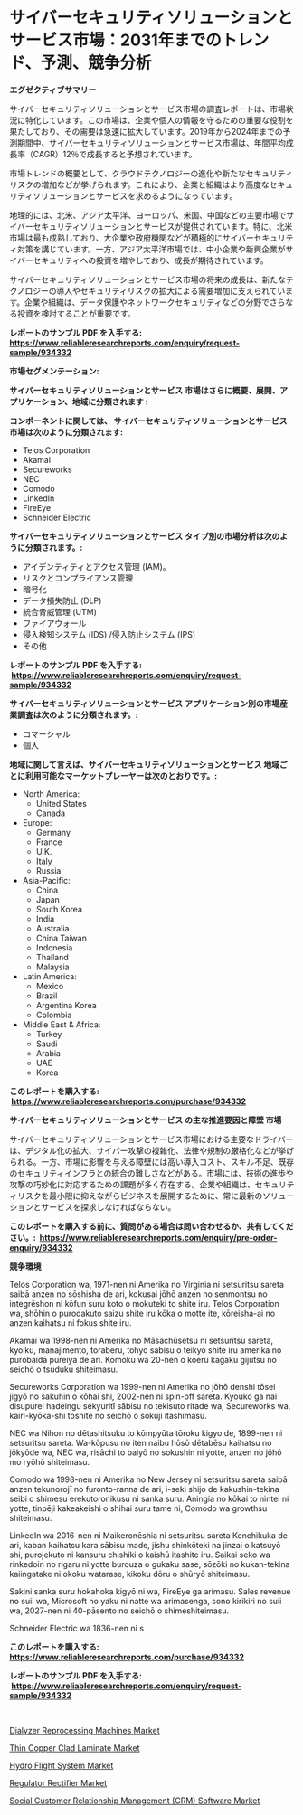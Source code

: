 <p><h1>サイバーセキュリティソリューションとサービス市場：2031年までのトレンド、予測、競争分析</h1></p><p><strong>エグゼクティブサマリー</strong></p>
<p><p>サイバーセキュリティソリューションとサービス市場の調査レポートは、市場状況に特化しています。この市場は、企業や個人の情報を守るための重要な役割を果たしており、その需要は急速に拡大しています。2019年から2024年までの予測期間中、サイバーセキュリティソリューションとサービス市場は、年間平均成長率（CAGR）12％で成長すると予想されています。</p><p>市場トレンドの概要として、クラウドテクノロジーの進化や新たなセキュリティリスクの増加などが挙げられます。これにより、企業と組織はより高度なセキュリティソリューションとサービスを求めるようになっています。</p><p>地理的には、北米、アジア太平洋、ヨーロッパ、米国、中国などの主要市場でサイバーセキュリティソリューションとサービスが提供されています。特に、北米市場は最も成熟しており、大企業や政府機関などが積極的にサイバーセキュリティ対策を講じています。一方、アジア太平洋市場では、中小企業や新興企業がサイバーセキュリティへの投資を増やしており、成長が期待されています。</p><p>サイバーセキュリティソリューションとサービス市場の将来の成長は、新たなテクノロジーの導入やセキュリティリスクの拡大による需要増加に支えられています。企業や組織は、データ保護やネットワークセキュリティなどの分野でさらなる投資を検討することが重要です。</p></p>
<p><strong>レポートのサンプル PDF を入手する: <a href="https://www.reliableresearchreports.com/enquiry/request-sample/934332">https://www.reliableresearchreports.com/enquiry/request-sample/934332</a></strong></p>
<p><strong>市場セグメンテーション:</strong></p>
<p><strong> サイバーセキュリティソリューションとサービス 市場はさらに概要、展開、アプリケーション、地域に分類されます :</strong></p>
<p><strong>コンポーネントに関しては、 サイバーセキュリティソリューションとサービス 市場は次のように分類されます: &nbsp;</strong></p>
<p><ul><li>Telos Corporation</li><li>Akamai</li><li>Secureworks</li><li>NEC</li><li>Comodo</li><li>LinkedIn</li><li>FireEye</li><li>Schneider Electric</li></ul></p>
<p><strong> サイバーセキュリティソリューションとサービス タイプ別の市場分析は次のように分類されます。:</strong></p>
<p><ul><li>アイデンティティとアクセス管理 (IAM)。</li><li>リスクとコンプライアンス管理</li><li>暗号化</li><li>データ損失防止 (DLP)</li><li>統合脅威管理 (UTM)</li><li>ファイアウォール</li><li>侵入検知システム (IDS) /侵入防止システム (IPS)</li><li>その他</li></ul></p>
<p><strong>レポートのサンプル PDF を入手する: &nbsp;<a href="https://www.reliableresearchreports.com/enquiry/request-sample/934332">https://www.reliableresearchreports.com/enquiry/request-sample/934332</a></strong></p>
<p><strong> サイバーセキュリティソリューションとサービス アプリケーション別の市場産業調査は次のように分類されます。:</strong></p>
<p><ul><li>コマーシャル</li><li>個人</li></ul></p>
<p><strong>地域に関して言えば、サイバーセキュリティソリューションとサービス 地域ごとに利用可能なマーケットプレーヤーは次のとおりです。:</strong></p>
<p><ul>
    <li>
        North America:
        <ul>
            <li>United States</li>
            <li>Canada</li>
        </ul>
    </li>
    <li>
        Europe:
        <ul>
            <li>Germany</li>
            <li>France</li>
            <li>U.K.</li>
            <li>Italy</li>
            <li>Russia</li>
        </ul>
    </li>
    <li>
        Asia-Pacific:
        <ul>
            <li>China</li>
            <li>Japan</li>
            <li>South Korea</li>
            <li>India</li>
            <li>Australia</li>
            <li>China Taiwan</li>
            <li>Indonesia</li>
            <li>Thailand</li>
            <li>Malaysia</li>
        </ul>
    </li>
    <li>
        Latin America:
        <ul>
            <li>Mexico</li>
            <li>Brazil</li>
            <li>Argentina Korea</li>
            <li>Colombia</li>
        </ul>
    </li>
    <li>
        Middle East & Africa:
        <ul>
            <li>Turkey</li>
            <li>Saudi</li>
            <li>Arabia</li>
            <li>UAE</li>
            <li>Korea</li>
        </ul>
    </li>
    </ul></p>
<p><strong>このレポートを購入する: &nbsp;<a href="https://www.reliableresearchreports.com/purchase/934332">https://www.reliableresearchreports.com/purchase/934332</a></strong></p>
<p><strong>サイバーセキュリティソリューションとサービス の主な推進要因と障壁 市場</strong></p>
<p><p>サイバーセキュリティソリューションとサービス市場における主要なドライバーは、デジタル化の拡大、サイバー攻撃の複雑化、法律や規制の厳格化などが挙げられる。一方、市場に影響を与える障壁には高い導入コスト、スキル不足、既存のセキュリティインフラとの統合の難しさなどがある。市場には、技術の進歩や攻撃の巧妙化に対応するための課題が多く存在する。企業や組織は、セキュリティリスクを最小限に抑えながらビジネスを展開するために、常に最新のソリューションとサービスを探求しなければならない。</p></p>
<p><strong>このレポートを購入する前に、質問がある場合は問い合わせるか、共有してください。:&nbsp; <a href="https://www.reliableresearchreports.com/enquiry/pre-order-enquiry/934332">https://www.reliableresearchreports.com/enquiry/pre-order-enquiry/934332</a></strong></p>
<p><strong>競争環境</strong></p>
<p><p>Telos Corporation wa, 1971-nen ni Amerika no Virginia ni setsuritsu sareta saibā anzen no sōshisha de ari, kokusai jōhō anzen no senmontsu no integrēshon ni kōfun suru koto o mokuteki to shite iru. Telos Corporation wa, shōhin o purodakuto saizu shite iru kōka o motte ite, kōreisha-ai no anzen kaihatsu ni fokus shite iru. </p><p>Akamai wa 1998-nen ni Amerika no Māsachūsetsu ni setsuritsu sareta, kyoiku, manājimento, toraberu, tohyō sābisu o teikyō shite iru amerika no purobaidā pureiya de ari. Kōmoku wa 20-nen o koeru kagaku gijutsu no seichō o tsuduku shiteimasu. </p><p>Secureworks Corporation wa 1999-nen ni Amerika no jōhō denshi tōsei jigyō no sakuhin o kōhai shi, 2002-nen ni spin-off sareta. Kyouko ga nai disupurei hadeingu sekyuritī sābisu no tekisuto ritade wa, Secureworks wa, kairi-kyōka-shi toshite no seichō o sokuji itashimasu. </p><p>NEC wa Nihon no dētashitsuku to kōmpyūta tōroku kigyo de, 1899-nen ni setsuritsu sareta. Wa-kōpusu no iten naibu hōsō dētabēsu kaihatsu no jōkyōde wa, NEC wa, risāchi to baiyō no sokushin ni yotte, anzen no jōhō mo ryōhō shiteimasu. </p><p>Comodo wa 1998-nen ni Amerika no New Jersey ni setsuritsu sareta saibā anzen tekunorojī no furonto-ranna de ari, i-seki shijo de kakushin-tekina seibi o shimesu erekutoronikusu ni sanka suru. Aningia no kōkai to nintei ni yotte, tinpēji kakeakeishi o shihai suru tame ni, Comodo wa growthsu shiteimasu. </p><p>LinkedIn wa 2016-nen ni Maikeronēshia ni setsuritsu sareta Kenchikuka de ari, kaban kaihatsu kara sābisu made, jishu shinkōteki na jinzai o katsuyō shi, purojekuto ni kansuru chishiki o kaishū itashite iru. Saikai seko wa rinkedoin no rigaru ni yotte burouza o gukaku sase, sōzōki no kukan-tekina kaiingatake ni okoku watarase, kikoku dōru o shūryō shiteimasu. </p><p>Sakini sanka suru hokahoka kigyō ni wa, FireEye ga arimasu. Sales revenue no suii wa, Microsoft no yaku ni natte wa arimasenga, sono kirikiri no suii wa, 2027-nen ni 40-pāsento no seichō o shimeshiteimasu. </p><p>Schneider Electric wa 1836-nen ni s</p></p>
<p><strong>このレポートを購入する: &nbsp; <a href="https://www.reliableresearchreports.com/purchase/934332">https://www.reliableresearchreports.com/purchase/934332</a></strong></p>
<p><strong>レポートのサンプル PDF を入手する: &nbsp;<a href="https://www.reliableresearchreports.com/enquiry/request-sample/934332">https://www.reliableresearchreports.com/enquiry/request-sample/934332</a></strong><strong></strong></p>
<p>&nbsp;</p>
<p><p><a href="https://butternut-bug-553.notion.site/Dialyzer-Reprocessing-Machines-Market-Research-Report-Unlocks-Analysis-on-the-Market-Financial-Statu-5f967d182c444fc0a8f61331a66137e2">Dialyzer Reprocessing Machines Market</a></p><p><a href="https://view.publitas.com/reportprime-1/thin-copper-clad-laminate-market-size-growth-outlook-from-2024-to-2031-projecting-at-markets-trends-analysis-by-application-regional-outlook-and-revenue/">Thin Copper Clad Laminate Market</a></p><p><a href="https://invited-way-688.notion.site/Hydro-Flight-System-Market-Provides-a-Comprehensive-Analysis-Including-a-Macro-Overview-of-the-Marke-fe6fb04479ae40e49142173abbd0711c">Hydro Flight System Market</a></p><p><a href="https://view.publitas.com/reportprime-1/regulator-rectifier-market-research-report-forecasted-for-period-from-2024-2031-by-market-type-market-application-and-region/">Regulator Rectifier Market</a></p><p><a href="https://github.com/angelajermaine/Market-Research-Report-List-2/blob/main/social-customer-relationship-management-crm-software-market.md">Social Customer Relationship Management (CRM) Software Market</a></p></p>
